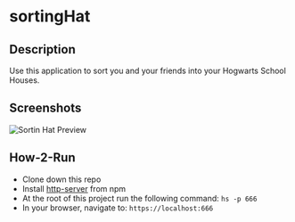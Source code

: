 # sortingHat

## Description
Use this application to sort you and your friends into your Hogwarts School Houses.

## Screenshots
![Sortin Hat Preview]()

## How-2-Run
* Clone down this repo
* Install [http-server](https://www.npmjs.com/package/http-server) from npm
* At the root of this project run the following command: `hs -p 666`
* In your browser, navigate to: `https://localhost:666`

